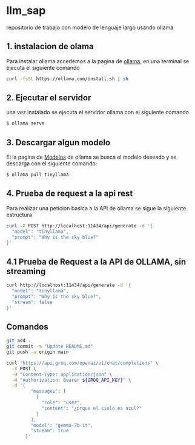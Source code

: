 # llm_sap
repositorio de trabajo con modelo de lenguaje largo usando ollama

## 1. instalacion de olama

Para instalar ollama accedemos a la pagina de [ollama](https://ollama.com/download/linux), en una terminal se ejecuta el siguiente comando

````bash
curl -fsSL https://ollama.com/install.sh | sh
````
## 2. Ejecutar el servidor

una vez instalado se ejecuta el servidor ollama con el siguiente comando

````bash
$ ollama serve
````

## 3. Descargar algun modelo

El la pagina de [Modelos](https://ollama.com/library) de ollama se busca el modelo deseado y se descarga con el siguiente comando:

````bash
$ ollama pull tinyllama
````
## 4. Prueba de request a la api rest

Para realizar una peticion basica a la API de ollama se sigue la siguiente estructura

````bash
curl -X POST http://localhost:11434/api/generate -d '{
  "model": "tinyllama",
  "prompt": "Why is the sky blue?"
}'
````
## 4.1 Prueba de Request a la API de OLLAMA, sin streaming

````bash
curl http://localhost:11434/api/generate -d '{
  "model": "tinyllama",
  "prompt": "Why is the sky blue?",
  "stream": false
}'
````
## Comandos
````bash
git add .
git commit -m "Update README.md"
git push -u origin main
````
````bash
curl "https://api.groq.com/openai/v1/chat/completions" \
  -X POST \
  -H "Content-Type: application/json" \
  -H "Authorization: Bearer ${GROQ_API_KEY}" \
  -d '{
         "messages": [
           {
             "role": "user",
             "content": "¿prque el cielo es azul?"
           }
         ],
         "model": "gemma-7b-it",
         "stream": true
       }'
  ````
